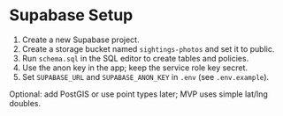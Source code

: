 # Supabase Setup

1. Create a new Supabase project.
2. Create a storage bucket named `sightings-photos` and set it to public.
3. Run `schema.sql` in the SQL editor to create tables and policies.
4. Use the anon key in the app; keep the service role key secret.
5. Set `SUPABASE_URL` and `SUPABASE_ANON_KEY` in `.env` (see `.env.example`).

Optional: add PostGIS or use point types later; MVP uses simple lat/lng doubles.